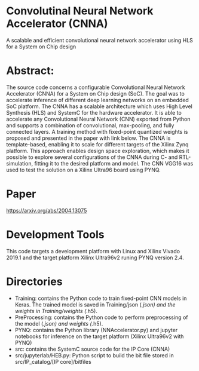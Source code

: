 # Convolutinal Neural Network Accelerator (CNNA)
A scalable and efficient convolutional neural network accelerator using HLS for a System on Chip design

# Abstract:
The source code concerns a configurable Convolutional Neural Network Accelerator (CNNA) for a System on Chip design (SoC). 
The goal was to accelerate inference of different deep learning networks on an embedded SoC platform. 
The CNNA has a scalable architecture which uses High Level Synthesis (HLS) and SystemC for the hardware accelerator. 
It is able to accelerate any Convolutional Neural Network (CNN) exported from Python and supports a combination of convolutional, max-pooling, and fully connected layers. 
A training method with fixed-point quantized weights is proposed and presented in the paper with link below. 
The CNNA is template-based, enabling it to scale for different targets of the Xilinx Zynq platform. 
This approach enables design space exploration, which makes it possible to explore several configurations of the CNNA during C- and RTL-simulation, 
fitting it to the desired platform and model. The CNN VGG16 was used to test the solution on a Xilinx Ultra96 board using PYNQ. 

# Paper
https://arxiv.org/abs/2004.13075

# Development Tools
This code targets a development platform with Linux and Xilinx Vivado 2019.1 and the target platform Xilinx Ultra96v2 runing PYNQ version 2.4. 

# Directories
- Training: contains the Python code to train fixed-point CNN models in Keras. The trained model is saved in Training/json (*.json) and the weights in Training/weights (*.h5).
- PreProcessing: contains the Python code to perform preprocessing of the model (*.json) and weights (*.h5).
- PYNQ: contains the Python library (NNAccelerator.py) and jupyter notebooks for inference on the target platform (Xilinx Ultra96v2 with PYNQ)
- src: contains the SystemC source code for the IP Core (CNNA)
- src/jupyterlab/HEB.py: Python script to build the bit file stored in src/IP_catalog/[IP core]/bitfiles



